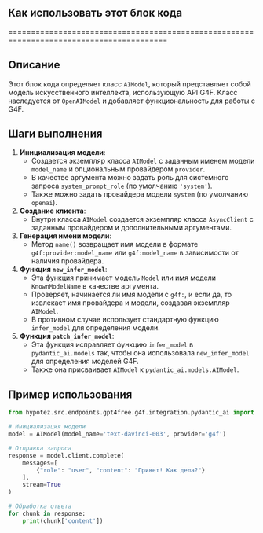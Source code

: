 ## Как использовать этот блок кода
=========================================================================================

Описание
-------------------------
Этот блок кода определяет класс `AIModel`, который представляет собой модель искусственного интеллекта, использующую API G4F. 
Класс наследуется от `OpenAIModel` и добавляет функциональность для работы с G4F.

Шаги выполнения
-------------------------
1. **Инициализация модели**: 
   - Создается экземпляр класса `AIModel` с заданным именем модели `model_name` и опциональным провайдером `provider`.
   - В качестве аргумента можно задать роль для системного запроса `system_prompt_role` (по умолчанию `'system'`).
   - Также можно задать провайдера модели `system` (по умолчанию `openai`).
2. **Создание клиента**:
   - Внутри класса `AIModel` создается экземпляр класса `AsyncClient` с заданным провайдером и дополнительными аргументами.
3. **Генерация имени модели**:
   - Метод `name()` возвращает имя модели в формате `g4f:provider:model_name` или `g4f:model_name` в зависимости от наличия провайдера.
4. **Функция `new_infer_model`**:
   - Эта функция принимает модель `Model` или имя модели `KnownModelName` в качестве аргумента.
   - Проверяет, начинается ли имя модели с `g4f:`, и если да, то извлекает имя провайдера и модели, создавая экземпляр `AIModel`.
   - В противном случае использует стандартную функцию `infer_model` для определения модели.
5. **Функция `patch_infer_model`**:
   - Эта функция исправляет функцию `infer_model` в `pydantic_ai.models`  так, чтобы она использовала `new_infer_model` для определения моделей G4F.
   - Также она присваивает `AIModel` к `pydantic_ai.models.AIModel`.

Пример использования
-------------------------

```python
from hypotez.src.endpoints.gpt4free.g4f.integration.pydantic_ai import AIModel

# Инициализация модели
model = AIModel(model_name='text-davinci-003', provider='g4f')

# Отправка запроса
response = model.client.complete(
    messages=[
        {"role": "user", "content": "Привет! Как дела?"}
    ],
    stream=True
)

# Обработка ответа
for chunk in response:
    print(chunk['content'])
```